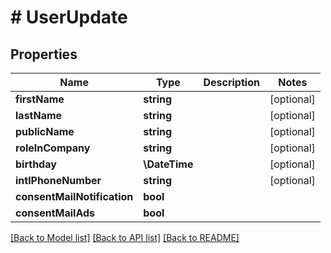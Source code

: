 # # UserUpdate

## Properties

Name | Type | Description | Notes
------------ | ------------- | ------------- | -------------
**firstName** | **string** |  | [optional]
**lastName** | **string** |  | [optional]
**publicName** | **string** |  | [optional]
**roleInCompany** | **string** |  | [optional]
**birthday** | **\DateTime** |  | [optional]
**intlPhoneNumber** | **string** |  | [optional]
**consentMailNotification** | **bool** |  |
**consentMailAds** | **bool** |  |

[[Back to Model list]](../../README.md#models) [[Back to API list]](../../README.md#endpoints) [[Back to README]](../../README.md)
